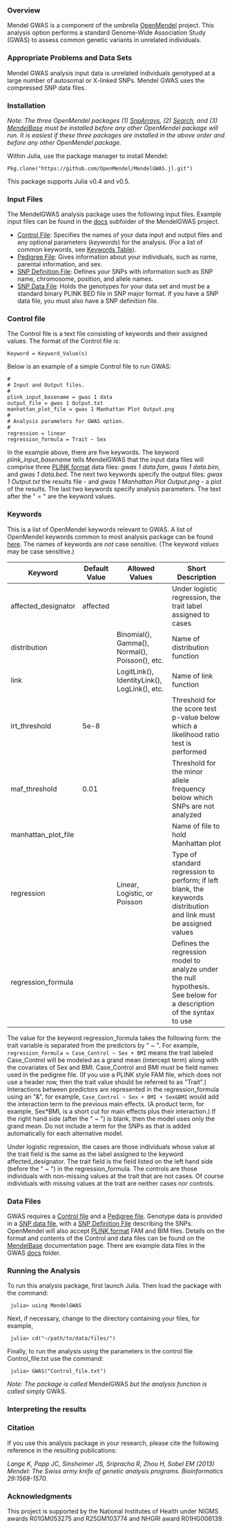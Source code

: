 ### Overview
Mendel GWAS is a component of the umbrella [OpenMendel](https://openmendel.github.io) project. This analysis option performs a standard Genome-Wide Association Study (GWAS) to assess common genetic variants in unrelated individuals.

### Appropriate Problems and Data Sets
Mendel GWAS analysis input data is unrelated individuals genotyped at a large number of autosomal or X-linked SNPs. Mendel GWAS uses the compressed SNP data files. 

### Installation
*Note: The three OpenMendel packages (1) [SnpArrays](https://openmendel.github.io/SnpArrays.jl/latest/), (2) [Search](https://openmendel.github.io/Search.jl), and (3) [MendelBase](https://openmendel.github.io/MendelBase.jl) must be installed before any other OpenMendel package will run. It is easiest if these three packages are installed in the above order and before any other OpenMendel package.*

Within Julia, use the package manager to install Mendel:

    Pkg.clone("https://github.com/OpenMendel/MendelGWAS.jl.git")

This package supports Julia v0.4 and v0.5.

### Input Files
The MendelGWAS analysis package uses the following input files. Example input files can be found in the [docs](https://github.com/OpenMendel/MendelGWAS.jl/tree/master/docs) subfolder of the MendelGWAS project.

* [Control File](#control-file): Specifies the names of your data input and output files and any optional parameters (*keywords*) for the analysis. (For a list of common keywords, see [Keywords Table](https://openmendel.github.io/MendelBase.jl/#keywords-table)).
* [Pedigree File](https://openmendel.github.io/MendelBase.jl/#pedigree-file): Gives information about your individuals, such as name, parental information, and sex.
* [SNP Definition File](https://openmendel.github.io/MendelBase.jl/#snp-definition-file): Defines your SNPs with information such as SNP name, chromosome, position, and allele names.
* [SNP Data File](https://openmendel.github.io/MendelBase.jl/#snp-data-file): Holds the genotypes for your data set and must be a standard binary PLINK BED file in SNP major format. If you have a SNP data file, you must also have a SNP definition file.

### Control file<a id="control-file"></a>
The Control file is a text file consisting of keywords and their assigned values. The format of the Control file is:

	Keyword = Keyword_Value(s)

Below is an example of a simple Control file to run GWAS:

	#
	# Input and Output files.
	#
	plink_input_basename = gwas 1 data
	output_file = gwas 1 Output.txt
	manhattan_plot_file = gwas 1 Manhattan Plot Output.png
	#
	# Analysis parameters for GWAS option.
	#
	regression = linear
	regression_formula = Trait ~ Sex

In the example above, there are five keywords. The keyword *plink_input_basename* tells MendelGWAS that the input data files will comprise three [PLINK format](http://pngu.mgh.harvard.edu/~purcell/plink/data.shtml) data files: *gwas 1 data.fam*, *gwas 1 data.bim*, and *gwas 1 data.bed*. The next two keywords specify the output files: *gwas 1 Output.txt* the results file - and *gwas 1 Manhattan Plot Output.png* - a plot of the results. The last two keywords specify analysis parameters. The text after the " = " are the keyword values.

### Keywords<a id="keywords-table"></a>
This is a list of OpenMendel keywords relevant to GWAS. A list of OpenMendel keywords common to most analysis package can be found [here](https://openmendel.github.io/MendelBase.jl/#keywords-table). The names of keywords are *not* case sensitive. (The keyword *values* may be case sensitive.)

Keyword          |   Default Value    | Allowed Values   |  Short Description       
---------------- |  ----------------  | ---------------- |  -----------------
affected_designator | affected | | Under logistic regression, the trait label assigned to cases
distribution |  | Binomial(), Gamma(), Normal(), Poisson(), etc. | Name of distribution function
link |  | LogitLink(), IdentityLink(), LogLink(), etc. |  Name of link function
lrt_threshold | 5e-8 | | Threshold for the score test p-value below which a likelihood ratio test is performed
maf_threshold | 0.01 | | Threshold for the minor allele frequency below which SNPs are not analyzed
manhattan_plot_file | | | Name of file to hold Manhattan plot
regression | |   Linear, Logistic, or Poisson  | Type of standard regression to perform; if left blank, the keywords distribution and link must be assigned values
regression_formula | | | Defines the regression model to analyze under the null hypothesis. See below for a description of the syntax to use

The value for the keyword regression_formula takes the following form: the trait variable is separated from the predictors by " ~ ". For example, `regression_formula = Case_Control ~ Sex + BMI` means the trait labeled Case_Control will be modeled as a grand mean (intercept term) along with the covariates of Sex and BMI. Case_Control and BMI must be field names used in the pedigree file. (If you use a PLINK style FAM file, which does not use a header row, then the trait value should be referred to as "Trait".) Interactions between predictors are represented in the regression_formula using an "&", for example, `Case_Control ~ Sex + BMI + Sex&BMI` would add the interaction term to the previous main effects. (A product term, for example, Sex*BMI, is a short cut for main effects plus their interaction.) If the right hand side (after the " ~ ") is blank, then the model uses only the grand mean. Do not include a term for the SNPs as that is added automatically for each alternative model.

Under logistic regression, the cases are those individuals whose value at the trait field is the same as the label assigned to the keyword affected_designator. The trait field is the field listed on the left hand side (before the " ~ ") in the regression_formula. The controls are those individuals with non-missing values at the trait that are not cases. Of course individuals with missing values at the trait are neither cases nor controls. 

### Data Files
GWAS requires a [Control file](https://openmendel.github.io/MendelBase.jl/#control-file) and a [Pedigree file](https://openmendel.github.io/MendelBase.jl/#pedigree-file). Genotype data is provided in a [SNP data file]( https://openmendel.github.io/MendelBase.jl/#snp-data-file), with a [SNP Definition File]( https://openmendel.github.io/MendelBase.jl/#snp-definition-file) describing the SNPs. OpenMendel will also accept [PLINK format](http://pngu.mgh.harvard.edu/~purcell/plink/data.shtml) FAM and BIM files. Details on the format and contents of the Control and data files can be found on the [MendelBase](https://openmendel.github.io/MendelBase.jl) documentation page. There are example data files in the GWAS [docs]( https://github.com/OpenMendel/MendelGWAS.jl/tree/master/docs) folder.

### Running the Analysis

To run this analysis package, first launch Julia. Then load the package with the command:

     julia> using MendelGWAS

Next, if necessary, change to the directory containing your files, for example,

     julia> cd("~/path/to/data/files/")

Finally, to run the analysis using the parameters in the control file Control_file.txt use the command:

     julia> GWAS("Control_file.txt")

*Note: The package is called* MendelGWAS *but the analysis function is called simply* GWAS.

### Interpreting the results


### Citation

If you use this analysis package in your research, please cite the following reference in the resulting publications:

*Lange K, Papp JC, Sinsheimer JS, Sripracha R, Zhou H, Sobel EM (2013) Mendel: The Swiss army knife of genetic analysis programs. Bioinformatics 29:1568-1570.*

<!--- ### Contributing
We welcome contributions to this Open Source project. To contribute, follow this procedure ... --->

### Acknowledgments

This project is supported by the National Institutes of Health under NIGMS awards R01GM053275 and R25GM103774 and NHGRI award R01HG006139.
